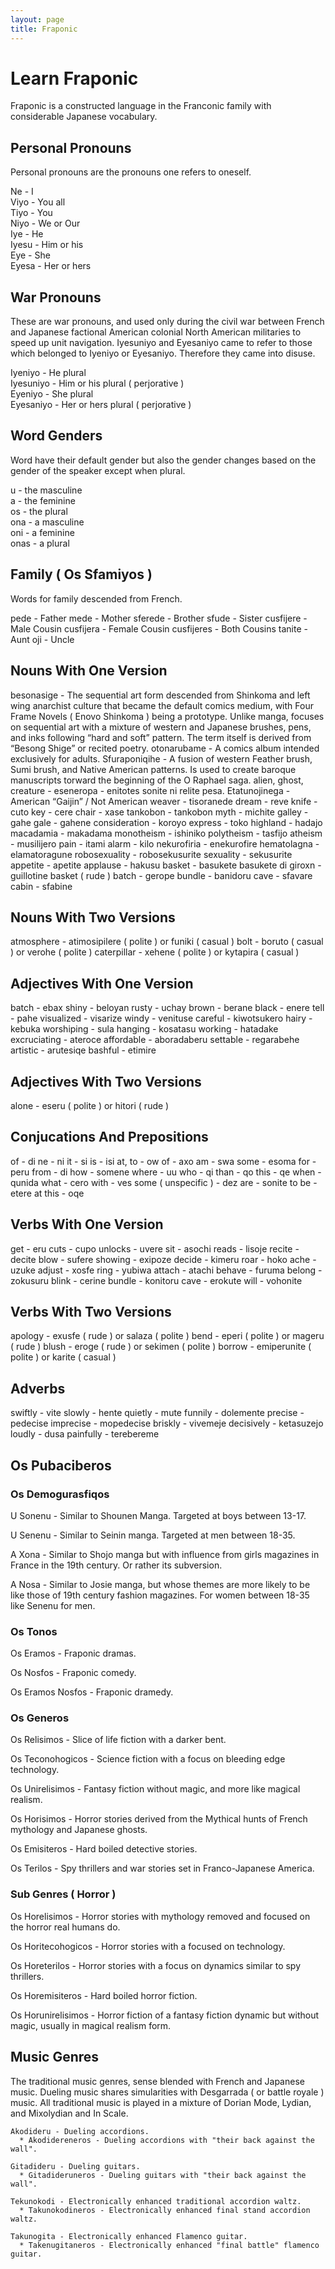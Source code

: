 ```yaml
---
layout: page
title: Fraponic
---
```

# Learn Fraponic
Fraponic is a constructed language in the Franconic family with considerable Japanese vocabulary.

## Personal Pronouns
Personal pronouns are the pronouns one refers to oneself.

Ne - I<br />
Viyo - You all<br />
Tiyo - You<br />
Niyo - We or Our<br />
Iye - He<br />
Iyesu - Him or his<br />
Eye - She<br />
Eyesa - Her or hers

## War Pronouns
These are war pronouns, and used only during the civil war between French and Japanese factional American colonial North American militaries to speed up unit navigation. Iyesuniyo and Eyesaniyo came to refer to those which belonged to Iyeniyo or Eyesaniyo. Therefore they came into disuse.

Iyeniyo - He plural<br />
Iyesuniyo - Him or his plural ( perjorative )<br />
Eyeniyo - She plural<br />
Eyesaniyo - Her or hers plural ( perjorative )

## Word Genders
Word have their default gender but also the gender changes based on the gender of the speaker except when plural.

u - the masculine<br />
a - the feminine<br />
os - the plural<br />
ona - a masculine<br />
oni - a feminine<br />
onas - a plural

## Family ( Os Sfamiyos )
Words for family descended from French.

pede - Father
mede - Mother
sferede - Brother
sfude - Sister
cusfijere - Male Cousin
cusfijera - Female Cousin
cusfijeres - Both Cousins
tanite - Aunt
oji - Uncle

## Nouns With One Version
besonasige - The sequential art form descended from Shinkoma and left wing anarchist culture that became the default comics medium, with Four Frame Novels ( Enovo Shinkoma ) being a prototype. Unlike manga, focuses on sequential art with a mixture of western and Japanese brushes, pens, and inks following “hard and soft” pattern. The term itself is derived from “Besong Shige” or recited poetry.
otonarubame - A comics album intended exclusively for adults.
Sfuraponiqihe - A fusion of western Feather brush, Sumi brush, and Native American patterns. Is used to create baroque manuscripts torward the beginning of the O Raphael saga.
alien, ghost, creature - eseneropa - enitotes sonite ni relite pesa.
Etatunojinega - American “Gaijin” / Not American
weaver - tisoranede
dream - reve
knife - cuto
key - cere
chair - xase
tankobon - tankobon
myth - michite
galley - gahe
gale - gahene
consideration - koroyo
express - toko
highland - hadajo
macadamia - makadama
monotheism - ishiniko
polytheism - tasfijo
atheism - musilijero
pain - itami
alarm - kilo
nekurofiria - enekurofire
hematolagna - elamatoragune
robosexuality - robosekusurite
sexuality - sekusurite
appetite - apetite
applause - hakusu
basket - basukete
basukete di giroxn - guillotine basket ( rude )
batch - gerope
bundle - banidoru
cave - sfavare
cabin - sfabine

## Nouns With Two Versions
atmosphere - atimosipilere ( polite ) or funiki ( casual )
bolt - boruto ( casual ) or verohe ( polite )
caterpillar - xehene ( polite ) or kytapira ( casual )

## Adjectives With One Version
batch - ebax
shiny - beloyan
rusty - uchay
brown - berane
black - enere
tell - pahe
visualized - visarize
windy - venituse
careful - kiwotsukero
hairy - kebuka
worshiping - sula
hanging - kosatasu
working - hatadake
excruciating - ateroce
affordable - aboradaberu
settable - regarabehe
artistic - arutesiqe
bashful - etimire

## Adjectives With Two Versions
alone - eseru ( polite ) or hitori ( rude )

## Conjucations And Prepositions
of - di
ne - ni
it - si
is - isi
at, to - ow
of - axo
am - swa
some - esoma
for - peru
from - di
how - somene
where - uu
who - qi
than - qo
this - qe
when - qunida
what - cero
with - ves
some ( unspecific ) - dez
are - sonite
to be - etere
at this - oqe

## Verbs With One Version
get - eru
cuts - cupo
unlocks - uvere
sit - asochi
reads - lisoje
recite - decite
blow - sufere
showing - exipoze
decide - kimeru
roar - hoko
ache - uzuke
adjust - xosfe
ring - yubiwa
attach - atachi
behave - furuma
belong - zokusuru
blink - cerine
bundle - konitoru
cave - erokute
will - vohonite

## Verbs With Two Versions
apology - exusfe ( rude ) or salaza ( polite )
bend - eperi ( polite ) or mageru ( rude )
blush - eroge ( rude ) or sekimen ( polite )
borrow - emiperunite ( polite ) or karite ( casual )

## Adverbs
swiftly - vite
slowly - hente
quietly - mute
funnily - dolemente
precise - pedecise
imprecise - mopedecise
briskly - vivemeje
decisively - ketasuzejo
loudly - dusa
painfully - terebereme

## Os Pubaciberos
### Os Demogurasfiqos
U Sonenu - Similar to Shounen Manga. Targeted at boys between 13-17.

U Senenu - Similar to Seinin manga. Targeted at men between 18-35.

A Xona - Similar to Shojo manga but with influence from girls magazines in France in the 19th century. Or rather its subversion.

A Nosa - Similar to Josie manga, but whose themes are more likely to be like those of 19th century fashion magazines. For women between 18-35 like Senenu for men.

### Os Tonos
Os Eramos - Fraponic dramas.

Os Nosfos - Fraponic comedy.

Os Eramos Nosfos - Fraponic dramedy.

### Os Generos
Os Relisimos - Slice of life fiction with a darker bent.

Os Teconohogicos - Science fiction with a focus on bleeding edge technology.

Os Unirelisimos - Fantasy fiction without magic, and more like magical realism.

Os Horisimos - Horror stories derived from the Mythical hunts of French mythology and Japanese ghosts.

Os Emisiteros - Hard boiled detective stories.

Os Terilos - Spy thrillers and war stories set in Franco-Japanese America.

### Sub Genres ( Horror )
Os Horelisimos - Horror stories with mythology removed and focused on the horror real humans do.

Os Horitecohogicos - Horror stories with a focused on technology.

Os Horeterilos - Horror stories with a focus on dynamics similar to spy thrillers.

Os Horemisiteros - Hard boiled horror fiction.

Os Horunirelisimos - Horror fiction of a fantasy fiction dynamic but without magic, usually in magical realism form.

## Music Genres
The traditional music genres, sense blended with French and Japanese music. Dueling music shares simularities with Desgarrada ( or battle royale ) music. All traditional music is played in a mixture of Dorian Mode, Lydian, and Mixolydian and In Scale.

~~~
Akodideru - Dueling accordions.
  * Akodidereneros - Dueling accordions with "their back against the wall".

Gitadideru - Dueling guitars.
  * Gitadideruneros - Dueling guitars with "their back against the wall".

Tekunokodi - Electronically enhanced traditional accordion waltz.
  * Takunokodineros - Electronically enhanced final stand accordion waltz.

Takunogita - Electronically enhanced Flamenco guitar.
  * Takenugitaneros - Electronically enhanced "final battle" flamenco guitar.
~~~
